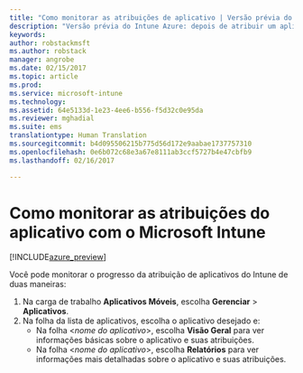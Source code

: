 ```yaml
---
title: "Como monitorar as atribuições de aplicativo | Versão prévia do Intune Azure | Microsoft Docs"
description: "Versão prévia do Intune Azure: depois de atribuir um aplicativo a usuários ou dispositivos, use essas informações para ajudar a monitorar seu status."
keywords: 
author: robstackmsft
ms.author: robstack
manager: angrobe
ms.date: 02/15/2017
ms.topic: article
ms.prod: 
ms.service: microsoft-intune
ms.technology: 
ms.assetid: 64e5133d-1e23-4ee6-b556-f5d32c0e95da
ms.reviewer: mghadial
ms.suite: ems
translationtype: Human Translation
ms.sourcegitcommit: b4d095506215b775d56d172e9aabae1737757310
ms.openlocfilehash: 0e6b072c68e3a67e8111ab3ccf5727b4e47cbfb9
ms.lasthandoff: 02/16/2017

---
```


# <a name="how-to-monitor-app-assignments-with-microsoft-intune"></a>Como monitorar as atribuições do aplicativo com o Microsoft Intune

[!INCLUDE[azure_preview](../includes/azure_preview.md)]

Você pode monitorar o progresso da atribuição de aplicativos do Intune de duas maneiras:

1. Na carga de trabalho **Aplicativos Móveis**, escolha **Gerenciar** > **Aplicativos**.
2. Na folha da lista de aplicativos, escolha o aplicativo desejado e:
    - Na folha <*nome do aplicativo*>, escolha **Visão Geral** para ver informações básicas sobre o aplicativo e suas atribuições.
    - Na folha <*nome do aplicativo*>, escolha **Relatórios** para ver informações mais detalhadas sobre o aplicativo e suas atribuições.

